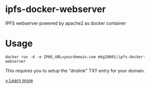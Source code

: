 # ipfs-docker-webserver
IPFS webserver powered by apache2 as docker container

# Usage
`docker run -d -e IPNS_URL=yourdomain.com mkg20001/ipfs-docker-webserver`

This requires you to setup the "dnslink" TXT entry for your domain.

[ » Learn more ](https://github.com/ipfs/examples/tree/master/examples/websites)
